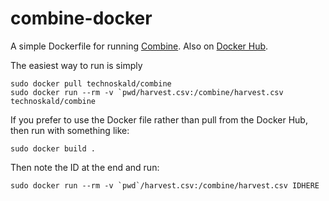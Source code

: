 # combine-docker

A simple Dockerfile for running [Combine](https://github.com/mlsecproject/combine). Also on [Docker Hub](https://registry.hub.docker.com/u/technoskald/combine/).

The easiest way to run is simply

```
sudo docker pull technoskald/combine
sudo docker run --rm -v `pwd/harvest.csv:/combine/harvest.csv technoskald/combine 
```

If you prefer to use the Docker file rather than pull from the Docker Hub, then run with something like:
```
sudo docker build .
```
Then note the ID at the end and run:
```
sudo docker run --rm -v `pwd`/harvest.csv:/combine/harvest.csv IDHERE
```
